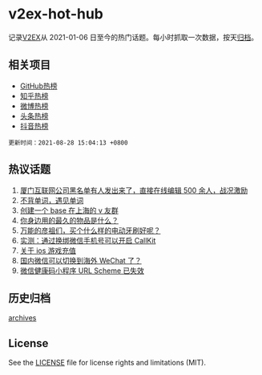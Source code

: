 # v2ex-hot-hub

 记录[V2EX](https://www.v2ex.com/)从 2021-01-06 日至今的热门话题。每小时抓取一次数据，按天[归档](archives)。
 
 ## 相关项目

- [GitHub热榜](https://github.com/snaildev/github-hot-hub)
- [知乎热榜](https://github.com/snaildev/zhihu-hot-hub)
- [微博热榜](https://github.com/snaildev/weibo-hot-hub)
- [头条热榜](https://github.com/snaildev/toutiao-hot-hub)
- [抖音热榜](https://github.com/snaildev/douyin-hot-hub)


 `更新时间：2021-08-28 15:04:13 +0800`

## 热议话题

1. [厦门互联网公司黑名单有人发出来了，直接在线编辑 500 余人，战况激励](https://www.v2ex.com/t/798356)
1. [不背单词，遇见单词](https://www.v2ex.com/t/798373)
1. [创建一个 base 在上海的 v 友群](https://www.v2ex.com/t/798409)
1. [你身边用的最久的物品是什么？](https://www.v2ex.com/t/798486)
1. [万能的彦祖们，买个什么样的电动牙刷好呢？](https://www.v2ex.com/t/798459)
1. [实测：通过换绑微信手机号可以开启 CallKit](https://www.v2ex.com/t/798484)
1. [关于 ios 游戏充值](https://www.v2ex.com/t/798359)
1. [国内微信可以切换到海外 WeChat 了？](https://www.v2ex.com/t/798441)
1. [微信健康码小程序 URL Scheme 已失效](https://www.v2ex.com/t/798362)

## 历史归档

[archives](archives)

## License

See the [LICENSE](LICENSE) file for license rights and limitations (MIT).
